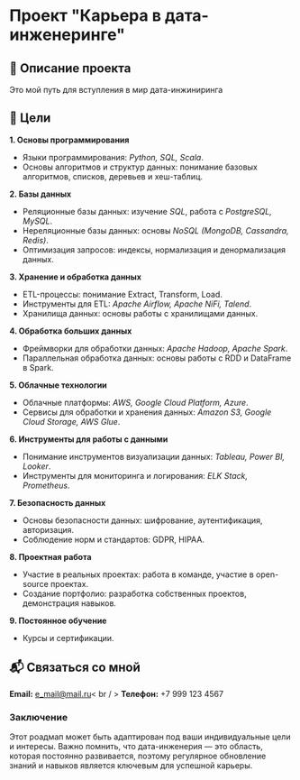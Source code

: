# **Проект "Карьера в дата-инженеринге"**

## :receipt: **Описание проекта**
Это мой путь для вступления в мир дата-инжиниринга  

## :dart: **Цели**
**1. Основы программирования**
- Языки программирования: *Python, SQL, Scala*.
- Основы алгоритмов и структур данных: понимание базовых алгоритмов, списков, деревьев и хеш-таблиц.

**2. Базы данных**
- Реляционные базы данных: изучение *SQL*, работа с *PostgreSQL, MySQL*.
- Нереляционные базы данных: основы *NoSQL (MongoDB, Cassandra, Redis)*.
- Оптимизация запросов: индексы, нормализация и денормализация данных.

**3. Хранение и обработка данных**
- ETL-процессы: понимание Extract, Transform, Load.
- Инструменты для ETL: *Apache Airflow, Apache NiFi, Talend*.
- Хранилища данных: основы работы с хранилищами данных.

**4. Обработка больших данных**
- Фреймворки для обработки данных: *Apache Hadoop, Apache Spark*.
- Параллельная обработка данных: основы работы с RDD и DataFrame в Spark.

**5. Облачные технологии**
- Облачные платформы: *AWS, Google Cloud Platform, Azure*.
- Сервисы для обработки и хранения данных: *Amazon S3, Google Cloud Storage, AWS Glue*.

**6. Инструменты для работы с данными**
- Понимание инструментов визуализации данных: *Tableau, Power BI, Looker*.
- Инструменты для мониторинга и логирования: *ELK Stack, Prometheus*.

**7. Безопасность данных**
- Основы безопасности данных: шифрование, аутентификация, авторизация.
- Соблюдение норм и стандартов: GDPR, HIPAA.

**8. Проектная работа**
- Участие в реальных проектах: работа в команде, участие в open-source проектах.
- Создание портфолио: разработка собственных проектов, демонстрация навыков.

**9. Постоянное обучение**
- Курсы и сертификации.

## :mailbox_with_mail: **Связаться со мной**
**Email:** e_mail@mail.ru< br / >
**Телефон:** +7 999 123 4567

### **Заключение**
Этот роадмап может быть адаптирован под ваши индивидуальные цели и интересы. 
Важно помнить, что дата-инженерия — это область, которая постоянно развивается, 
поэтому регулярное обновление знаний и навыков является ключевым для успешной карьеры.